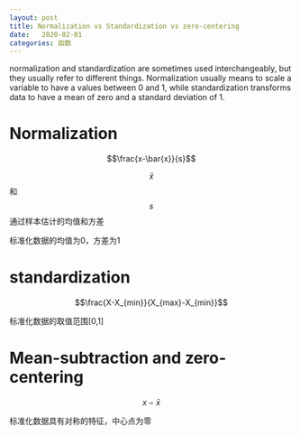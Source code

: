 ```yaml
---
layout: post
title: Normalization vs Standardization vs zero-centering
date:   2020-02-01
categories: 函数
---
```



normalization and standardization are sometimes used interchangeably, but they usually refer to different things. Normalization usually means to scale a variable to have a values between 0 and 1, while standardization transforms data to have a mean of zero and a standard deviation of 1.

# Normalization 

$$\frac{x-\bar{x}}{s}$$  

$$\bar{x}$$和$$s$$通过样本估计的均值和方差  

标准化数据的均值为0，方差为1   


# standardization  

$$\frac{X-X_{min}}{X_{max}-X_{min}}$$  

标准化数据的取值范围[0,1]   

# Mean-subtraction and zero-centering  

$$x-\bar{x}$$

标准化数据具有对称的特征，中心点为零




